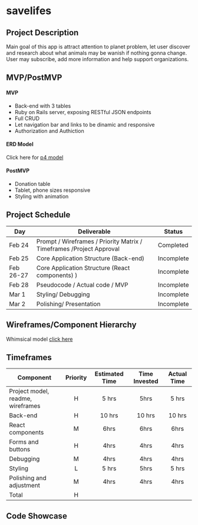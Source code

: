 # savelifes

## Project Description

Main goal of this app is attract attention to planet problem, let user discover and research about what animals may be wanish if nothing gonna change. User may subscribe, add more information and help support organizations.

## MVP/PostMVP

#### MVP

- Back-end with 3 tables
- Ruby on Rails server, exposing RESTful JSON endpoints
- Full CRUD
- Let navigation bar and links to be dinamic and responsive
- Authorization and Authiction

#### ERD Model

Click here for [p4 model](https://drive.google.com/file/d/1kotOzi4hppFU1tbfWO-c6ixu1sUDVQEJ/view?usp=sharing)

#### PostMVP

- Donation table
- Tablet, phone sizes responsive
- Styling with animation

## Project Schedule

| Day       | Deliverable                                                          | Status     |
| --------- | -------------------------------------------------------------------- | ---------- |
| Feb 24    | Prompt / Wireframes / Priority Matrix / Timeframes /Project Approval | Completed  |
| Feb 25    | Core Application Structure (Back-end)                                | Incomplete |
| Feb 26-27 | Core Application Structure (React components) )                      | Incomplete |
| Feb 28    | Pseudocode / Actual code / MVP                                       | Incomplete |
| Mar 1     | Styling/ Debugging                                                   | Incomplete |
| Mar 2     | Polishing/ Presentation                                              | Incomplete |

## Wireframes/Component Hierarchy

Whimsical model [click here](https://whimsical.com/app-RHArdsX5bErxT7jQJ2tyXJ)

## Timeframes

| Component                         | Priority | Estimated Time | Time Invested | Actual Time |
| --------------------------------- | :------: | :------------: | :-----------: | :---------: |
| Project model, readme, wireframes |    H     |     5 hrs      |     5hrs      |    5 hrs    |
| Back-end                          |    H     |     10 hrs     |    10 hrs     |   10 hrs    |
| React components                  |    M     |      6hrs      |     6hrs      |    6hrs     |
| Forms and buttons                 |    H     |      4hrs      |     4hrs      |    4hrs     |
| Debugging                         |    M     |      4hrs      |     4hrs      |    4hrs     |
| Styling                           |    L     |     5 hrs      |     5hrs      |    5 hrs    |
| Polishing and adjustment          |    M     |      4hrs      |     4hrs      |    4hrs     |
| Total                             |    H     |                |               |             |

## Code Showcase
